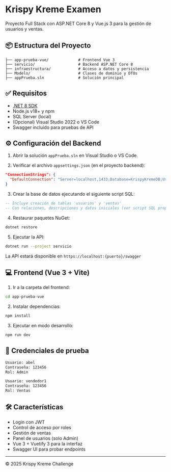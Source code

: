 # Krispy Kreme Examen

Proyecto Full Stack con ASP.NET Core 8 y Vue.js 3 para la gestión de usuarios y ventas.

## 📦 Estructura del Proyecto

```
├── app-prueba-vue/             # Frontend Vue 3
├── servicio/                   # Backend ASP.NET Core 8
├── infraestructura/            # Acceso a datos y persistencia
├── Modelo/                     # Clases de dominio y DTOs
├── appPrueba.sln               # Solución principal
```

## ✅ Requisitos

- [.NET 8 SDK](https://dotnet.microsoft.com/en-us/download/dotnet/8.0)
- Node.js v18+ y npm
- SQL Server (local)
- (Opcional) Visual Studio 2022 o VS Code
- Swagger incluido para pruebas de API

## ⚙️ Configuración del Backend

1. Abrir la solución `appPrueba.sln` en Visual Studio o VS Code.

2. Verificar el archivo `appsettings.json` (en el proyecto backend):

```json
"ConnectionStrings": {
  "DefaultConnection": "Server=localhost,1433;Database=KrispyKremeDB;User Id=KrispyKremeAdmin;Password=KrispyKremeAdmin;TrustServerCertificate=True;"
}
```

3. Crear la base de datos ejecutando el siguiente script SQL:

```sql
-- Incluye creación de tablas 'usuarios' y 'ventas'
-- Con relaciones, descripciones y datos iniciales (ver script SQL proporcionado)
```

4. Restaurar paquetes NuGet:

```bash
dotnet restore
```

5. Ejecutar la API:

```bash
dotnet run --project servicio
```

La API estará disponible en `https://localhost:{puerto}/swagger`

## 💻 Frontend (Vue 3 + Vite)

1. Ir a la carpeta del frontend:

```bash
cd app-prueba-vue
```

2. Instalar dependencias:

```bash
npm install
```

3. Ejecutar en modo desarrollo:

```bash
npm run dev
```

## 👤 Credenciales de prueba

```txt
Usuario: abel
Contraseña: 123456
Rol: Admin
```

```txt
Usuario: vendedor1
Contraseña: 123456
Rol: Ventas
```

## 🛠 Características

- Login con JWT
- Control de acceso por roles
- Gestión de ventas
- Panel de usuarios (solo Admin)
- Vue 3 + Vuetify 3 para la interfaz
- Swagger UI para probar endpoints

---

© 2025 Krispy Kreme Challenge